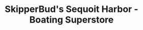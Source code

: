 ---
title: "SkipperBud's Sequoit Harbor - Boating Superstore"
url: /antioch/skipperbuds-sequoit-harbor-boating-superstore/
shop: Boot
---